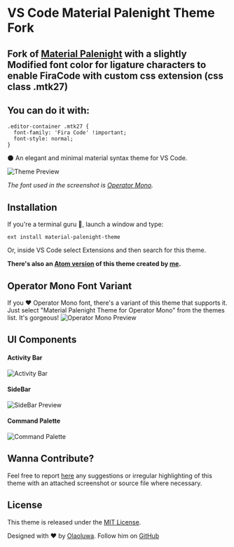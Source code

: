 # VS Code Material Palenight Theme Fork

## Fork of [Material Palenight](https://github.com/whizkydee/vscode-material-palenight-theme) with a slightly Modified font color for ligature characters to enable FiraCode with custom css extension (css class .mtk27)
## You can do it with:
```
.editor-container .mtk27 {
  font-family: 'Fira Code' !important;
  font-style: normal;
}
```
🌑 An elegant and minimal material syntax theme for VS Code.

![Theme Preview](https://i.imgur.com/MeREowJ.png)

_The font used in the screenshot is [Operator Mono](https://www.typography.com/fonts/operator)._



## Installation
If you're a terminal guru 👻, launch a window and type:
```shell
ext install material-palenight-theme
```

Or, inside VS Code select Extensions and then search for this theme.

**There's also an [Atom version](https://atom.io/themes/material-palenight-syntax) of this theme created by [me](https://twitter.com/whizkydee).**

## Operator Mono Font Variant
If you ❤️️ Operator Mono font, there's a variant of this theme that supports it. Just select "Material Palenight Theme for Operator Mono" from the themes list. It's gorgeous!
![Operator Mono Preview](https://i.imgur.com/KPRX64A.png)

## UI Components
#### Activity Bar
![Activity Bar](https://i.imgur.com/b8gkyLE.png)

#### SideBar
![SideBar Preview](https://i.imgur.com/3AEDOjS.png)

#### Command Palette
![Command Palette](https://i.imgur.com/72ASrPL.png)

## Wanna Contribute?
Feel free to report [here](https://github.com/whizkydee/vscode-material-palenight-theme/issues) any suggestions or irregular highlighting of this theme with an attached screenshot or source file where necessary.

## License
This theme is released under the [MIT License](https://github.com/whizkydee/vscode-material-palenight-theme/blob/master/LICENSE.md).

Designed with ❤️️ by [Olaoluwa](https://whizkydee.github.io). Follow him on [GitHub](https://github.com/whizkydee)
